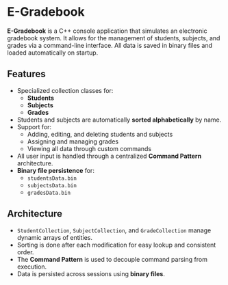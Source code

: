 # E-Gradebook

**E-Gradebook** is a C++ console application that simulates an electronic gradebook system. It allows for the management of students, subjects, and grades via a command-line interface. All data is saved in binary files and loaded automatically on startup.

## Features

- Specialized collection classes for:
  - **Students**
  - **Subjects**
  - **Grades**
- Students and subjects are automatically **sorted alphabetically** by name.
- Support for:
  - Adding, editing, and deleting students and subjects
  - Assigning and managing grades
  - Viewing all data through custom commands
- All user input is handled through a centralized **Command Pattern** architecture.
- **Binary file persistence** for:
  - `studentsData.bin`
  - `subjectsData.bin`
  - `gradesData.bin`

## Architecture

- `StudentCollection`, `SubjectCollection`, and `GradeCollection` manage dynamic arrays of entities.
- Sorting is done after each modification for easy lookup and consistent order.
- The **Command Pattern** is used to decouple command parsing from execution.
- Data is persisted across sessions using **binary files**.
